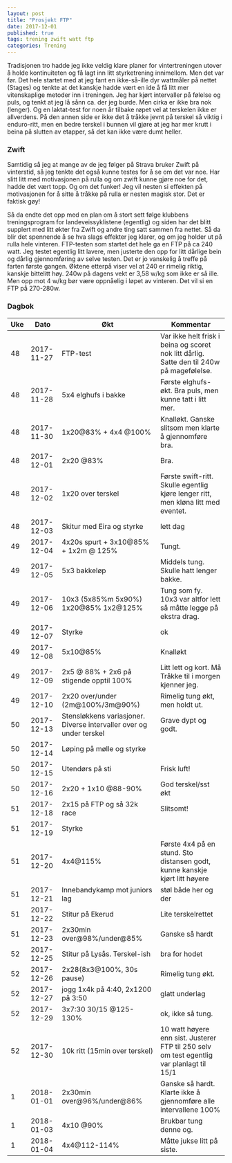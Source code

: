 ```yaml
---
layout: post
title: "Prosjekt FTP"
date: 2017-12-01
published: true
tags: trening zwift watt ftp
categories: Trening
---
```


Tradisjonen tro hadde jeg ikke veldig klare planer for vintertreningen utover å holde kontinuiteten  og få lagt inn litt styrketrening innimellom. Men det var før. Det hele startet med at jeg fant en ikke-så-ille dyr wattmåler på nettet (Stages) og tenkte at det kanskje hadde vært en ide å få litt mer vitenskaplige metoder inn i treningen. Jeg har kjørt intervaller på følelse og puls, og tenkt at jeg lå sånn ca. der jeg burde. Men cirka er ikke bra nok (lenger). Og en laktat-test for noen år tilbake røpet vel at terskelen ikke er allverdens. På den annen side er ikke det å tråkke jevnt på terskel så viktig i enduro-ritt, men en bedre terskel i bunnen vil gjøre at jeg har mer krutt i beina på slutten av etapper, så det kan ikke være dumt heller. 

### Zwift

Samtidig så jeg at mange av de jeg følger på Strava bruker Zwift på vinterstid, så jeg tenkte det også kunne testes for å se om det var noe. Har slitt litt med motivasjonen på rulla og om zwift kunne gjøre noe for det, hadde det vært topp. Og om det funker! Jeg vil nesten si effekten på motivasjonen for å sitte å tråkke på rulla er nesten magisk stor. Det er faktisk gøy!

Så da endte det opp med en plan om å stort sett følge klubbens treningsprogram for landeveissyklistene (egentlig) og siden har det blitt supplert med litt økter fra Zwift og andre ting satt sammen fra nettet. Så da blir det spennende å se hva slags effekter jeg klarer, og om jeg holder ut på rulla hele vinteren. FTP-testen som startet det hele ga en FTP på ca 240 watt. Jeg testet egentlig litt lavere, men justerte den opp for litt dårlige bein og dårlig gjennomføring av selve testen. Det er jo vanskelig å treffe på farten første gangen. Øktene etterpå viser vel at 240 er rimelig riktig, kanskje bittelitt høy. 240w på dagens vekt er 3,58 w/kg som ikke er så ille. Men opp mot 4 w/kg bør være oppnåelig i løpet av vinteren. Det vil si en FTP på 270-280w.  

### Dagbok

| Uke  | Dato | Økt | Kommentar |
|---|---|---|---|
|48 | 2017-11-27 | FTP-test | Var ikke helt frisk i beina og scoret nok litt dårlig. Satte den til 240w på magefølelse.  |
|48 | 2017-11-28 | 5x4 elghufs i bakke | Første elghufs-økt. Bra puls, men kunne tatt i litt mer. |
|48 | 2017-11-30 | 1x20@83% + 4x4 @100% | Knalløkt. Ganske slitsom men klarte å gjennomføre bra. |
|48| 2017-12-01 | 2x20 @83% | Bra. |
|48| 2017-12-02 | 1x20 over terskel | Første swift-ritt. Skulle egentlig kjøre lenger ritt, men kløna litt med eventet. |
|48| 2017-12-03 | Skitur med Eira og styrke | lett dag |
|49 | 2017-12-04 | 4x20s spurt + 3x10@85% + 1x2m @ 125%| Tungt.  |
|49 | 2017-12-05 | 5x3 bakkeløp | Middels tung. Skulle hatt lenger bakke.  |
|49| 2017-12-06 | 10x3 (5x85%m 5x90%) 1x20@85% 1x2@125%                                     | Tung som fy. 10x3 var altfor lett så måtte legge på ekstra drag.  |
|49| 2017-12-07 | Styrke | ok |
|49  | 2017-12-08 | 5x10@85% | Knalløkt |
|49 | 2017-12-09| 2x5 @ 88% + 2x6 på stigende opptil 100% | Litt lett og kort. Må Tråkke til i morgen kjenner jeg. |
|49| 2017-12-10| 2x20 over/under (2m@100%/3m@90%) | Rimelig tung økt, men holdt ut. |
|50| 2017-12-13| Stensløkkens variasjoner. Diverse intervaller over og under terskel | Grave dypt og godt.  |
|50| 2017-12-14 | Løping på mølle og styrke | |
|50| 2017-12-15 |  Utendørs på sti | Frisk luft! |
|50| 2017-12-16 | 2x20 + 1x10 @88-90% | God terskel/sst økt |
|51| 2017-12-18| 2x15 på FTP og så 32k race| Slitsomt!  |
|51| 2017-12-19| Styrke| |
|51|2017-12-20| 4x4@115%| Første 4x4 på en stund. Sto distansen godt, kunne kanskje kjørt litt høyere  |
|51|2017-12-21| Innebandykamp mot juniors lag | støl både her og der| 
|51|2017-12-22| Stitur på Ekerud | Lite terskelrettet |
|51|2017-12-23| 2x30min over@98%/under@85% | Ganske så hardt |
|52|2017-12-25 | Stitur på Lysås. Terskel-ish | bra for hodet |
|52|2017-12-26 | 2x28(8x3@100%, 30s pause) | Rimelig tung økt.    |
|52|2017-12-27 | jogg 1x4k på 4:40, 2x1200 på 3:50 | glatt underlag |
|52|2017-12-29 | 3x7:30 30/15 @125-130% | ok, ikke så tung.  |
|52|2017-12-30 | 10k ritt (15min over terskel)   | 10 watt høyere enn sist. Justerer FTP til 250 selv om test egentlig var planlagt til 15/1 |
|1| 2018-01-01 | 2x30min over@96%/under@86% | Ganske så hardt. Klarte ikke å gjennomføre alle intervallene 100% |
|1| 2018-01-03 | 4x10 @90% | Brukbar tung denne og.  |
|1| 2018-01-04 | 4x4@112-114% | Måtte jukse litt på siste. | 
